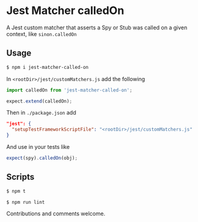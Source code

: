 # Jest Matcher calledOn

A Jest custom matcher that asserts a Spy or Stub was called on a given context, like `sinon.calledOn`

## Usage
```bash
$ npm i jest-matcher-called-on
```

In `<rootDir>/jest/customMatchers.js` add the following
```js
import calledOn from 'jest-matcher-called-on';

expect.extend(calledOn);
```

Then in `./package.json` add
```json
"jest": {
  "setupTestFrameworkScriptFile": "<rootDir>/jest/customMatchers.js"
}
```

And use in your tests like
```js
expect(spy).calledOn(obj);
```

## Scripts
```bash
$ npm t
```

```bash
$ npm run lint
```

Contributions and comments welcome.
